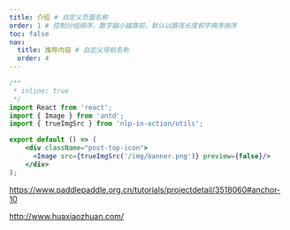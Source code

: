```yaml
---
title: 介绍 # 自定义页面名称
order: 1 # 控制分组顺序，数字越小越靠前，默认以路径长度和字典序排序
toc: false
nav:
  title: 推荐内容 # 自定义导航名称
  order: 4
---
```


```jsx
/**
 * inline: true
 */
import React from 'react';
import { Image } from 'antd';
import { trueImgSrc } from 'nlp-in-action/utils';

export default () => (
    <div className="post-top-icon">
      <Image src={trueImgSrc('/img/banner.png')} preview={false}/>
    </div>
);
```

https://www.paddlepaddle.org.cn/tutorials/projectdetail/3518060#anchor-10

http://www.huaxiaozhuan.com/